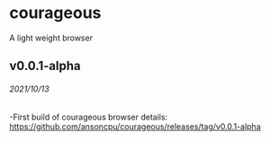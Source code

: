 # courageous
A light weight browser

## v0.0.1-alpha
###### 2021/10/13
-First build of courageous browser
details: https://github.com/ansoncpu/courageous/releases/tag/v0.0.1-alpha
